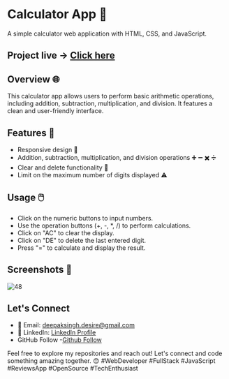 # Calculator App 🧮

A simple calculator web application with HTML, CSS, and JavaScript.

## Project live ->  [Click here](https://codster15.github.io/Calculator-app/)
## Overview 🌐

This calculator app allows users to perform basic arithmetic operations, including addition, subtraction, multiplication, and division. It features a clean and user-friendly interface.

## Features 🚀

- Responsive design 📱
- Addition, subtraction, multiplication, and division operations ➕ ➖ ✖️ ➗
- Clear and delete functionality 🔄
- Limit on the maximum number of digits displayed ⚠️



## Usage 🖱️

- Click on the numeric buttons to input numbers.
- Use the operation buttons (+, -, *, /) to perform calculations.
- Click on "AC" to clear the display.
- Click on "DE" to delete the last entered digit.
- Press "=" to calculate and display the result.

## Screenshots 📸

![48](https://github.com/codster15/Calculator-app/assets/127374043/65ad4df6-e9c4-4a83-ba84-f3a0fc95b1f0)


## Let's Connect

- 📧 Email: deepaksingh.desire@gmail.com
- 💼 LinkedIn: [ LinkedIn Profile](https://www.linkedin.com/in/codster-dev-9638b1205/)
- GitHub Follow -[Github Follow](https://github.com/codster15)

Feel free to explore my repositories and reach out! Let's connect and code something amazing together. 😊
#WebDeveloper #FullStack #JavaScript #ReviewsApp #OpenSource #TechEnthusiast

